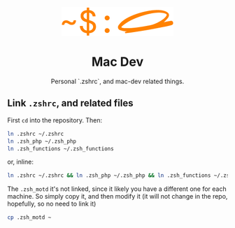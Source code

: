<div align="center">
  <img src=".readme/logo.png" />
  <h1><strong>Mac Dev</strong></h1>
  <p>Personal `.zshrc`, and mac-dev related things.</p>
</div>

## Link `.zshrc`, and related files
First `cd` into the repository. Then:
```sh
ln .zshrc ~/.zshrc
ln .zsh_php ~/.zsh_php
ln .zsh_functions ~/.zsh_functions
```
or, inline:
```sh
ln .zshrc ~/.zshrc && ln .zsh_php ~/.zsh_php && ln .zsh_functions ~/.zsh_functions
```

The `.zsh_motd` it's not linked, since it likely you have a different one for each machine.
So simply copy it, and then modify it (it will not change in the repo, hopefully, so no need to link it)
```sh
cp .zsh_motd ~
```
